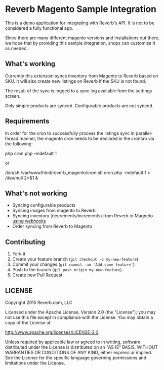 # Reverb Magento Sample Integration

This is a demo application for integrating with Reverb's API. It is not to be
considered a fully functional app.

Since there are many different magento versions and installations out there, we
hope that by providing this sample integration, shops can customize it as
needed.

## What's working

Currently this extension syncs inventory from Magento to Reverb based on SKU.
It will also create new listings on Reverb if the SKU is not found.

The result of the sync is logged to a sync log available from the settings screen.

Only simple products are synced. Configurable products are not synced.

## Requirements

In order for the cron to successfully process the listings sync in parallel-thread manner, the magento cron needs to be
declared in the crontab via the following:

php cron.php -mdefault 1

or

/bin/sh /var/www/html/reverb_magento/cron.sh cron.php -mdefault 1 > /dev/null 2>&1 &

## What's not working

* Syncing configurable products
* Syncing images from magento to Reverb
* Syncing inventory (decrements/increments) from Reverb to Magneto [using webhooks](https://reverb.com/page/api#webhooks)
* Order syncing from Reverb to Magento

## Contributing

1. Fork it
2. Create your feature branch (`git checkout -b my-new-feature`)
3. Commit your changes (`git commit -am 'Add some feature'`)
4. Push to the branch (`git push origin my-new-feature`)
5. Create new Pull Request

## LICENSE

Copyright 2015 Reverb.com, LLC

Licensed under the Apache License, Version 2.0 (the "License");
you may not use this file except in compliance with the License.
You may obtain a copy of the License at

   http://www.apache.org/licenses/LICENSE-2.0

Unless required by applicable law or agreed to in writing, software
distributed under the License is distributed on an "AS IS" BASIS,
WITHOUT WARRANTIES OR CONDITIONS OF ANY KIND, either express or implied.
See the License for the specific language governing permissions and
limitations under the License.
